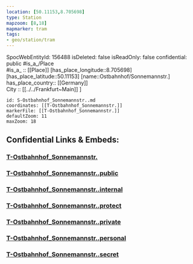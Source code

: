 ```yaml
---
location: [50.11153,8.705698] 
type: Station 
mapzoom: [8,18] 
mapmarker: tram 
tags:
- geo/station/tram
---
```

SpocWebEntityId: 156488
isDeleted: false
isReadOnly: false
confidential: public
#is_a_/Place  
#is_a_ :: [[Place]] 
[has_place_longitude::8.705698] 
[has_place_latitude::50.11153] 
[name::Ostbahnhof/Sonnemannstr.] 
has_place_country:: [[Germany]]  
City :: [[../../Frankfurt~Main]] ] 


```leaflet
id: S-Ostbahnhof_Sonnemannstr..md
coordinates: [[T-Ostbahnhof_Sonnemannstr.]] 
markerFile: [[T-Ostbahnhof_Sonnemannstr.]] 
defaultZoom: 11 
maxZoom: 18
```


## Confidential Links & Embeds: 

### [T-Ostbahnhof_Sonnemannstr.](/_Standards/Earth/Continent/Europe/Europe~Central/Germany/Germany~West/Hessen/counties~Hessen/Frankfurt~Main/Stations-FFM~T/T-Ostbahnhof_Sonnemannstr..md) 

### [T-Ostbahnhof_Sonnemannstr..public](/_public/Earth/Continent/Europe/Europe~Central/Germany/Germany~West/Hessen/counties~Hessen/Frankfurt~Main/Stations-FFM~T/T-Ostbahnhof_Sonnemannstr..public.md) 

### [T-Ostbahnhof_Sonnemannstr..internal](/_internal/Earth/Continent/Europe/Europe~Central/Germany/Germany~West/Hessen/counties~Hessen/Frankfurt~Main/Stations-FFM~T/T-Ostbahnhof_Sonnemannstr..internal.md) 

### [T-Ostbahnhof_Sonnemannstr..protect](/_protect/Earth/Continent/Europe/Europe~Central/Germany/Germany~West/Hessen/counties~Hessen/Frankfurt~Main/Stations-FFM~T/T-Ostbahnhof_Sonnemannstr..protect.md) 

### [T-Ostbahnhof_Sonnemannstr..private](/_private/Earth/Continent/Europe/Europe~Central/Germany/Germany~West/Hessen/counties~Hessen/Frankfurt~Main/Stations-FFM~T/T-Ostbahnhof_Sonnemannstr..private.md) 

### [T-Ostbahnhof_Sonnemannstr..personal](/_personal/Earth/Continent/Europe/Europe~Central/Germany/Germany~West/Hessen/counties~Hessen/Frankfurt~Main/Stations-FFM~T/T-Ostbahnhof_Sonnemannstr..personal.md) 

### [T-Ostbahnhof_Sonnemannstr..secret](/_secret/Earth/Continent/Europe/Europe~Central/Germany/Germany~West/Hessen/counties~Hessen/Frankfurt~Main/Stations-FFM~T/T-Ostbahnhof_Sonnemannstr..secret.md)

